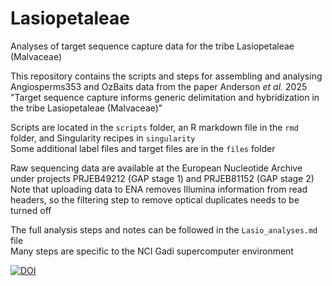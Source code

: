 # Lasiopetaleae
Analyses of target sequence capture data for the tribe Lasiopetaleae (Malvaceae)  

This repository contains the scripts and steps for assembling and analysing Angiosperms353 and OzBaits data from the paper Anderson *et al.* 2025 "Target sequence capture informs generic delimitation and hybridization in the tribe Lasiopetaleae (Malvaceae)"  

Scripts are located in the `scripts` folder, an R markdown file in the `rmd` folder, and Singularity recipes in `singularity`  
Some additional label files and target files are in the `files` folder  

Raw sequencing data are available at the European Nucleotide Archive under projects PRJEB49212 (GAP stage 1) and PRJEB81152 (GAP stage 2)  
Note that uploading data to ENA removes Illumina information from read headers, so the filtering step to remove optical duplicates needs to be turned off  

The full analysis steps and notes can be followed in the `Lasio_analyses.md` file  
Many steps are specific to the NCI Gadi supercomputer environment  

[![DOI](https://zenodo.org/badge/DOI/10.5281/zenodo.15591440.svg)](https://doi.org/10.5281/zenodo.15591440)  
